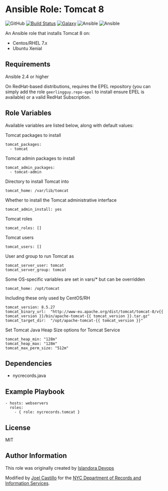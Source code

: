 Ansible Role: Tomcat 8
======================
![GitHub](https://img.shields.io/github/license/nycrecords/ansible-role-tomcat8)
[![Build Status](https://travis-ci.com/nycrecords/ansible-role-tomcat8.svg?branch=master)](https://travis-ci.com/nycrecords/ansible-role-tomcat8)
[![Galaxy](https://img.shields.io/badge/galaxy-nycrecords.tomcat8-blue.svg)](https://galaxy.ansible.com/nycrecords/tomcat8)
![Ansible](https://img.shields.io/ansible/role/d/45553)
![Ansible](https://img.shields.io/ansible/quality/45553)

An Ansible role that installs Tomcat 8 on:

* Centos/RHEL 7.x
* Ubuntu Xenial


Requirements
------------

Ansible 2.4 or higher

On RedHat-based distributions, requires the EPEL repository (you can simply add the role `geerlingguy.repo-epel` to install ensure EPEL is available) or a valid RedHat Subscription.


Role Variables
--------------

Available variables are listed below, along with default values:

Tomcat packages to install

    tomcat_packages:
      - tomcat

Tomcat admin packages to install

    tomcat_admin_packages:
      - tomcat-admin


Directory to install Tomcat into

    tomcat_home: /var/lib/tomcat


Whether to install the Tomcat administrative interface

    tomcat_admin_install: yes


Tomcat roles

    tomcat_roles: []


Tomcat users

    tomcat_users: []


User and group to run Tomcat as

    tomcat_server_user: tomcat
    tomcat_server_group: tomcat


Some OS-specific variables are set in vars/* but can be overridden

    tomcat_home: /opt/tomcat


Including these only used by CentOS/RH

    tomcat_version: 8.5.27
    tomcat_binary_url:  "http://www-eu.apache.org/dist/tomcat/tomcat-8/v{{ tomcat_version }}/bin/apache-tomcat-{{ tomcat_version }}.tar.gz"
    tomcat_target_dir:  "/opt/apache-tomcat-{{ tomcat_version }}"

Set Tomcat Java Heap Size options for Tomcat Service

    tomcat_heap_min: "128m"
    tomcat_heap_max: "128m"
    tomcat_max_perm_size: "512m"

Dependencies
------------

* nycrecords.java

Example Playbook
----------------

    - hosts: webservers
      roles:
        - { role: nycrecords.tomcat }

License
-------

MIT

Author Information
------------------

This role was originally created by [Islandora Devops](https://github.com/Islandora-Devops)

Modified by [Joel Castillo](https://github.com/joelbcastillo) for the [NYC Department of Records and Information Services](https://github.com/nycrecords).
